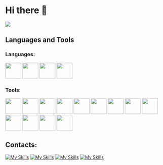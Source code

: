 # Hi there 👋
<img src="https://komarev.com/ghpvc/?username=SVcheburator&style=for-the-badge">


## Languages and Tools
### Languages:
<div>
  <img width="50" src="https://skillicons.dev/icons?i=python">
  <img width="50" src="https://skillicons.dev/icons?i=html">
  <img width="50" src="https://skillicons.dev/icons?i=css">
  <img width="50" src="https://img.icons8.com/?size=512&id=59952&format=png"/>
</div>


### Tools:
<div>
  <img width="50" src="https://skillicons.dev/icons?i=django">
  <img width="50" src="https://skillicons.dev/icons?i=fastapi">
  <img width="50" src="https://skillicons.dev/icons?i=docker">
  <img width="50" src="https://skillicons.dev/icons?i=postgres">
  <img width="50" src="https://skillicons.dev/icons?i=mongodb">
  <img width="50" src="https://skillicons.dev/icons?i=sqlite">
  <img width="50" src="https://skillicons.dev/icons?i=rabbitmq">
  <img width="50" src="https://skillicons.dev/icons?i=regex">
  <img width="50" src="https://skillicons.dev/icons?i=github">
  <img width="50" src="https://skillicons.dev/icons?i=vscode">
  <img width="50" src="https://img.icons8.com/dusk/64/dbeaver.png"/>
  <img width="50"src="https://img.icons8.com/fluency/48/console.png">
  <img width="50" src="https://skillicons.dev/icons?i=stackoverflow">
</div>


## Contacts:
[![My Skills](https://skillicons.dev/icons?i=linkedin)](https://www.linkedin.com/in/sasha-danylenko-9a7a0b287/)
[![My Skills](https://skillicons.dev/icons?i=discord)](https://discord.com/users/CHEBURATOR#3764/)
[![My Skills](https://skillicons.dev/icons?i=instagram)](https://www.instagram.com/danylenko_sasha/)
[![My Skills](https://skillicons.dev/icons?i=twitter)](https://twitter.com/SV_CHEBURATOR)

